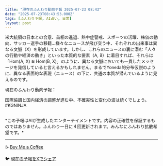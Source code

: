 ```yaml
---
title: "現在のふんわり動向予報 2025-07-23 08:43"
date: "2025-07-23T08:43:53.000Z"
tags: [ふんわり予報, AI占い, 日常]
layout: post
---
```


米大統領の日本との合意、首相の進退、熱中症警戒、スポーツの活躍、株価の動向、サッカー選手の移籍…様々なニュースが飛び交う中、それぞれの出来事は異なる文脈（X）を形成しています。しかし、これらのニュースの裏に潜む「人々の行動や経済の動き」といった本質的な要素（A, B）に着目すれば、それらは「Hom(A, X) ≅ Hom(B, X)」のように、異なる文脈においても一貫したメッセージを発信していると言えるかもしれません。まるでYoneda的分布仮説のように、異なる表面的な表現（ニュース）の下に、共通の本質が潜んでいるように見えるのです。

現在のふんわり動向予報：

国際協調と国内経済の調整が進む中、不確実性と変化の波は続くでしょう。#KGNINJA

<br>
*この予報はAIが生成したエンターテイメントです。内容の正確性を保証するものではありません。ふんわり一日に４回更新されます。みんなにふんわり拡散希望です。*

---
☕️ [Buy Me a Coffee](https://www.buymeacoffee.com/kgninja)

🐦 [現在の予報をXでシェア](https://twitter.com/intent/tweet?text=%E7%8F%BE%E5%9C%A8%E3%81%AE%E3%81%B5%E3%82%93%E3%82%8F%E3%82%8A%E4%BA%88%E5%A0%B1%3A%20%E3%80%8C%E7%B1%B3%E5%A4%A7%E7%B5%B1%E9%A0%98%E3%81%AE%E6%97%A5%E6%9C%AC%E3%81%A8%E3%81%AE%E5%90%88%E6%84%8F%E3%80%81%E9%A6%96%E7%9B%B8%E3%81%AE%E9%80%B2%E9%80%80%E3%80%81%E7%86%B1%E4%B8%AD%E7%97%87%E8%AD%A6%E6%88%92%E3%80%81%E3%82%B9%E3%83%9D%E3%83%BC%E3%83%84%E3%81%AE%E6%B4%BB%E8%BA%8D%E3%80%81%E6%A0%AA%E4%BE%A1%E3%81%AE%E5%8B%95%E5%90%91%E3%80%81%E3%82%B5%E3%83%83%E3%82%AB%E3%83%BC%E9%81%B8%E6%89%8B%E3%81%AE%E7%A7%BB%E7%B1%8D%E2%80%A6%E6%A7%98%E3%80%85%E3%81%AA%E3%83%8B%E3%83%A5%E3%83%BC%E3%82%B9%E3%81%8C%E9%A3%9B%E3%81%B3%E4%BA%A4%E3%81%86%E4%B8%AD%E3%80%81%E3%81%9D%E3%82%8C%E3%81%9E%E3%82%8C%E3%81%AE%E5%87%BA%E6%9D%A5%E4%BA%8B%E3%81%AF%E7%95%B0%E3%81%AA%E3%82%8B%E6%96%87%E8%84%88%EF%BC%88X%EF%BC%89%E3%82%92%E5%BD%A2%E6%88%90%E3%81%97%E3%81%A6%E3%81%84%E3%81%BE%E3%81%99%E3%80%82%E3%80%8D%23KGNINJA%20%E7%B6%9A%E3%81%8D%E3%81%AF%E3%83%96%E3%83%AD%E3%82%B0%E3%81%A7%EF%BC%81%F0%9F%91%87&url=https%3A%2F%2Fkg-ninja.github.io%2FFunwariyoso%2F)
